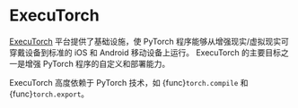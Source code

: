 # ExecuTorch

[ExecuTorch](https://pytorch.org/executorch/stable/index.html) 平台提供了基础设施，使 PyTorch 程序能够从增强现实/虚拟现实可穿戴设备到标准的 iOS 和 Android 移动设备上运行。 ExecuTorch 的主要目标之一是增强 PyTorch 程序的自定义和部署能力。

ExecuTorch 高度依赖于 PyTorch 技术，如 {func}`torch.compile` 和 {func}`torch.export`。
